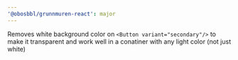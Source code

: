 ```yaml
---
'@obosbbl/grunnmuren-react': major
---
```


Removes white background color on `<Button variant="secondary"/>` to make it transparent and work well in a conatiner with any light color (not just white)
